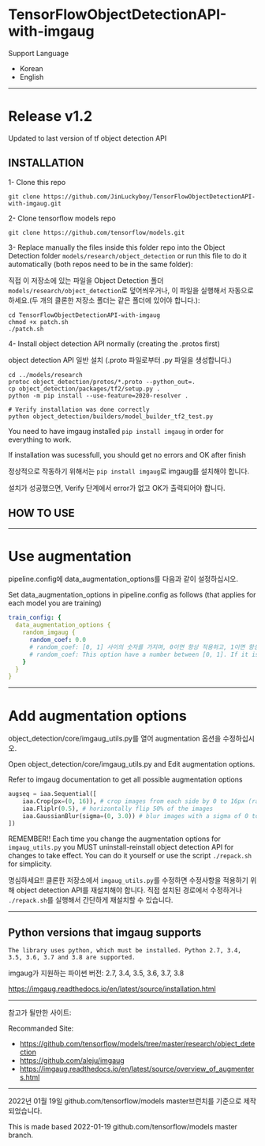 # TensorFlowObjectDetectionAPI-with-imgaug

Support Language
- Korean
- English

---
Release v1.2
===
Updated to last version of tf object detection API

## INSTALLATION

1- Clone this repo

`git clone https://github.com/JinLuckyboy/TensorFlowObjectDetectionAPI-with-imgaug.git`

2- Clone tensorflow models repo

`git clone https://github.com/tensorflow/models.git`

3- Replace manually the files inside this folder repo into the Object Detection folder `models/research/object_detection` or run this file to do it automatically (both repos need to be in the same folder):

직접 이 저장소에 있는 파일을 Object Detection 폴더 `models/research/object_detection`로 덮어씌우거나, 이 파일을 실행해서 자동으로 하세요.(두 개의 클론한 저장소 폴더는 같은 폴더에 있어야 합니다.):

```
cd TensorFlowObjectDetectionAPI-with-imgaug
chmod +x patch.sh
./patch.sh
```

4- Install object detection API normally (creating the .protos first)

object detection API 일반 설치 (.proto 파일로부터 .py 파일을 생성합니다.)

```
cd ../models/research
protoc object_detection/protos/*.proto --python_out=.
cp object_detection/packages/tf2/setup.py .
python -m pip install --use-feature=2020-resolver .

# Verify installation was done correctly
python object_detection/builders/model_builder_tf2_test.py
```

You need to have imgaug installed `pip install imgaug` in order for everything to work.

If installation was sucessfull, you should get no errors and OK after finish

정상적으로 작동하기 위해서는 `pip install imgaug`로 imgaug를 설치해야 합니다.

설치가 성공했으면, Verify 단계에서 error가 없고 OK가 출력되어야 합니다.



## HOW TO USE

---
Use augmentation
===
pipeline.config에 data_augmentation_options를 다음과 같이 설정하십시오.

Set data_augmentation_options in pipeline.config as follows (that applies for each model you are training)

```yaml
train_config: {
  data_augmentation_options {
    random_imgaug {
      random_coef: 0.0
      # random_coef: [0, 1] 사이의 숫자를 가지며, 0이면 항상 적용하고, 1이면 항상 원본 이미지를 사용합니다. 이 옵션은 선택이므로 지워도 되며, 기본값은 0.0입니다.
      # random_coef: This option have a number between [0, 1]. If it is 0, augmented image is always used. If it is 1, original image is always used. It can be deleted. default: 0.0
    }
  }
}
```

---
Add augmentation options
===
object_detection/core/imgaug_utils.py를 열어 augmentation 옵션을 수정하십시오.

Open object_detection/core/imgaug_utils.py and Edit augmentation options.

Refer to imgaug documentation to get all possible augmentation options

```python
augseq = iaa.Sequential([
    iaa.Crop(px=(0, 16)), # crop images from each side by 0 to 16px (randomly chosen)
    iaa.Fliplr(0.5), # horizontally flip 50% of the images
    iaa.GaussianBlur(sigma=(0, 3.0)) # blur images with a sigma of 0 to 3.0
])
```

REMEMBER!! Each time you change the augmentation options for `imgaug_utils.py` you MUST uninstall-reinstall object detection API for changes to take effect. 
You can do it yourself or use the script `./repack.sh` for simplicity.

명심하세요!! 클론한 저장소에서 `imgaug_utils.py`를 수정하면 수정사항을 적용하기 위해 object detection API를 재설치해야 합니다. 직접 설치된 경로에서 수정하거나 `./repack.sh`를 실행해서 간단하게 재설치할 수 있습니다.


---
## Python versions that imgaug supports

`The library uses python, which must be installed. Python 2.7, 3.4, 3.5, 3.6, 3.7 and 3.8 are supported.`

imgaug가 지원하는 파이썬 버전: 2.7, 3.4, 3.5, 3.6, 3.7, 3.8

https://imgaug.readthedocs.io/en/latest/source/installation.html

---
참고가 될만한 사이트:

Recommanded Site:
- https://github.com/tensorflow/models/tree/master/research/object_detection
- https://github.com/aleju/imgaug
- https://imgaug.readthedocs.io/en/latest/source/overview_of_augmenters.html

---
2022년 01월 19일 github.com/tensorflow/models master브런치를 기준으로 제작되었습니다.

This is made based 2022-01-19 github.com/tensorflow/models master branch.
